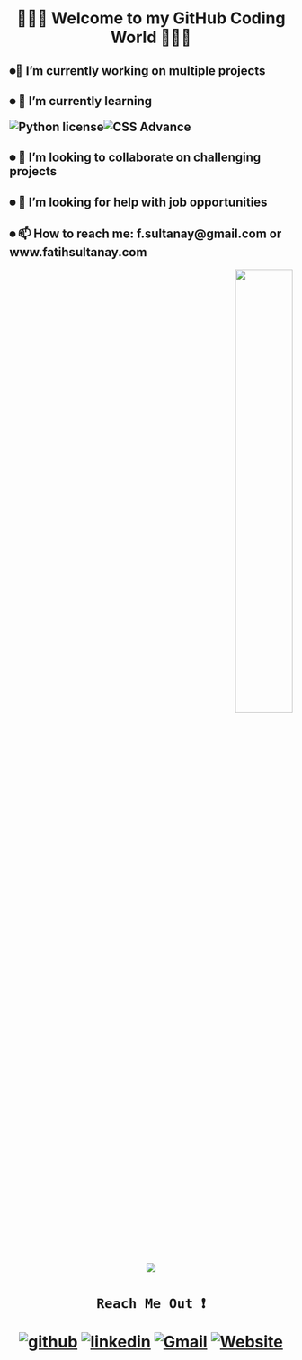 <!-- <link href="https://cdn.jsdelivr.net/npm/bootstrap@5.0.0-beta3/dist/css/bootstrap.min.css" rel="stylesheet" integrity="sha384-eOJMYsd53ii+scO/bJGFsiCZc+5NDVN2yr8+0RDqr0Ql0h+rP48ckxlpbzKgwra6" crossorigin="anonymous"> -->

<h1 align="center", margin="5%">                      👨🏻‍💻  Welcome to my GitHub Coding World 👨🏻‍💻 </h1>





<div class="row">
<div class="col-5">
<h2>⏺🔭 I’m currently working on multiple projects </h2>

<h2>⏺ 🌱 I’m currently learning 

![Python license](https://img.shields.io/badge/Phyton-blue.svg)![CSS Advance](https://img.shields.io/badge/CSS-green.svg) </h2>



<h2>⏺ 👯 I’m looking to collaborate on challenging projects </h2>
<h2>⏺ 🤔 I’m looking for help with job opportunities</h2>
<h2>⏺ 📫 How to reach me: f.sultanay@gmail.com or www.fatihsultanay.com</h2>

</div>


<div class="col-6">
<p align="right">
<img src="https://user-images.githubusercontent.com/77207167/115290400-7abafe80-a121-11eb-944f-6b6acd1bbffb.gif" height="45%" width="45%" />

</p>

</div>

</div>

<p align="center">
<img src="https://user-images.githubusercontent.com/77207167/115284517-c5854800-a11a-11eb-82be-34338110447d.png" >
</p>

## 
   
<h1 align="center">

     Reach Me Out ❗️ 

                              
[![github](https://user-images.githubusercontent.com/77207167/111052614-58e7a100-842a-11eb-834d-21aa5fa25e2e.png)][1]
[![linkedin](https://user-images.githubusercontent.com/77207167/111052328-d362f180-8427-11eb-93b2-db395a9da005.png)][2]
[![Gmail](https://user-images.githubusercontent.com/77207167/111044783-9e02d780-8418-11eb-80c7-65c663549a9e.png)][3] 
[![Website](https://user-images.githubusercontent.com/77207167/115284447-b0a8b480-a11a-11eb-8d09-4619dd002f59.png)][4] 

[1]: https://github.com/fatihay53
[2]: https://www.linkedin.com/in/fatih-sultan-ay-211689181
[3]: mailto:f.sultanay@gmail.com
[4]: https://www.fatihsultanay.com
</h1>